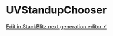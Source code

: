 # UVStandupChooser

[Edit in StackBlitz next generation editor ⚡️](https://stackblitz.com/~/github.com/KMDHIB/UVStandupChooser)